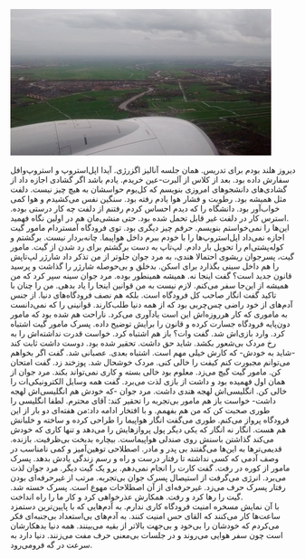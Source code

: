 <!-- 
.. title: مرکز دنیا
.. slug: centre-of-the-world
.. date: 2016-05-19 19:25:51 UTC+02:00
.. tags: 
.. category: 
.. link: 
.. description: 
.. type: text
-->

![delft](/20151120_131932643_small.jpg)

دیروز هلند بودم برای تدریس. همان جلسه آنالیز اگزرژی. آیدا اپل‌استروپ و استروپ‌وافل سفارش داده بود. بعد از کلاس از آلبرت-عین خریدم. یادم باشد اگر گشادی اجازه داد از گشادی‌های دانشجوهای امروزی بنویسم که کل‌یوم حواسشان به هیچ چیز نیست. دلفت مثل همیشه بود. رطوبت و فشار هوا یادم رفته بود. سنگین نفس می‌کشیدم و هوا کمی خواب‌آور بود. دانشگاه را که دیدم احساس کردم رفتنم از دلفت چه کار درستی بوده. استرس کار در دلفت غیر قابل تحمل شده بود. حتی منشی‌مان هم در اولین نگاه فهمید.  
این‌ها را نمی‌خواستم بنویسم. حرفم چیز دیگری بود. توی فرودگاه آمستردام مامور گیت اجازه نمی‌داد اپل‌استروپ‌ها را با خودم ببرم داخل هواپیما. چانه‌بردار نیست. برگشتم و کوله‌پشتی‌ام را تحویل بار دادم. لپ‌تاپ به دست برگشتم برای رد شدن از گیت. مامور گیت، پسرجوان ریشوی احتمالا هندی، به مرد جوان جلوتر از من تذکر داد شارژر لپ‌تاپش را هم داخل سینی بگذارد برای اسکن. بدخلق و بی‌حوصله شارژر را گذاشت و پرسید قانون جدید است؟ گفت اینجا نه. همیشه همینطور بوده. مرد جوان سینه سپر کرد که من همیشه از این‌جا سفر می‌کنم. لازم نیست به من قوانین اینجا را یاد بدهی. من را چنان با تاکید گفت انگار صاحب کل فرودگاه است. بلکه هم نصف فرودگاه‌های دنیا. از جنس آدم‌های از خود راضی چس‌چربی بود که از همه دنیا طلب‌کارند. قوانینی را که نمی‌دانست به ماموری که کار هرروزه‌اش این است یادآوری می‌کرد. ناراحت هم شده بود که مامور دون‌پایه فرودگاه جسارت کرده و قانون را برایش توضیح داده. پسرک مامور گیت اشتباه کرد. وارد بازی‌اش شد. گفت وات؟ باز هم اشتباه کرد. خواست قدرت نداشته‌اش را به رخ مردک بی‌شعور بکشد. شاید حق داشت. تحقیر شده بود. دوست داشت ثابت کند -شاید به خودش- که کارش خیلی مهم است. اشتباه بعدی. عصبانی شد. گفت اگر بخواهم می‌توانم مجبورت کنم کیفت را خالی کنی. مردک خوشحال شد. پوزخند زد. گفت امتحان کن. مامور گیت گیچ می‌زد. معلوم بود خالی بسته و کاری نمی‌تواند بکند. مرد جوان از همان اول فهمیده بود و داشت از بازی لذت می‌برد. گفت همه وسایل الکترونیکی‌ات را خالی کن. انگلیسی‌اش لهجه هندی داشت. مرد جوان -که خودش هم انگلیسی‌اش لهجه داشت- خواست باز هم مامور بی‌تجربه را تحقیر کند: آقای محترم. لطفا انگلیسی را طوری صحبت کن که من هم بفهمم. و با افتخار ادامه داد:‌من هفته‌ای دو بار از این فرودگاه پرواز می‌کنم. طوری می‌گفت انگار هواپیما را طراحی کرده و ساخته و خلبانش هم هست. انگار نه انگار که یکی دیگر پول پرواز‌هایش را می‌دهد و تنها کاری که خودش می‌کند گذاشتن باسنش روی صندلی هواپیماست. بیچاره بدبخت بی‌ظرفیت. بازنده. قدیمی‌ترها به این‌ها می‌گفتند بی پدر و مادر. اصطلاحی توهین‌آمیز و کمی نامناسب در وصف آدمی که کسی نداشته تا رفتار درست و راه و رسم زندگی یادش بدهد. پسرک مامور از کوره در رفت. گفت کارت را انجام نمی‌دهم. برو یک گیت دیگر. مرد جوان لذت می‌برد. انرژی می‌گرفت از استیصال پسرک جوان بی‌تجربه. مرتب از غیرحرفه‌ای بودن رفتار پسرک حرف می‌زد. غیرحرفه‌ای از آن اصطلاحات مهوع است. پسرک خسته شد. گیت را رها کرد و رفت. همکارش عذرخواهی کرد و کار ما را راه انداخت.  
با آن نمایش مسخره امنیت فرودگاه کاری ندارم. به آدم‌هایی که با پایین‌ترین دستمزد ساعت‌ها کار می‌کنند که القای حس امنیت کنند. به آدم‌های بی‌استعداد بی‌جنبه‌ای فکر می‌کردم که خودشان را بی‌خود و بی‌جهت بالاتر از بقیه می‌بینند. همه دنیا بدهکارشان است چون سفر هوایی می‌روند و در جلسات بی‌معنی حرف مفت می‌زنند. دنیا دارد به سرعت در گه فرومی‌رود.
